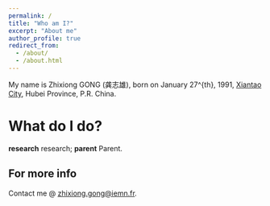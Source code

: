 ```yaml
---
permalink: /
title: "Who am I?"
excerpt: "About me"
author_profile: true
redirect_from: 
  - /about/
  - /about.html
---
```


My name is Zhixiong GONG (龚志雄), born on January 27^{th}, 1991, [Xiantao City](https://zh.wikipedia.org/wiki/%E4%BB%99%E6%A1%83%E5%B8%82), Hubei Province, P.R. China.

What do I do?
======
**research**
research;
**parent**
Parent.

For more info
------
Contact me @ <u>zhixiong.gong@iemn.fr</u>.
